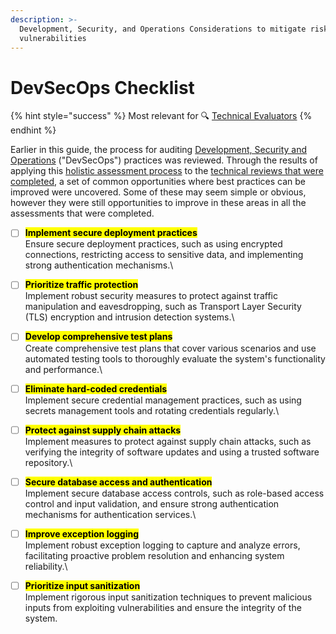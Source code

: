 ```yaml
---
description: >-
  Development, Security, and Operations Considerations to mitigate risks and
  vulnerabilities
---
```


# DevSecOps Checklist

{% hint style="success" %}
Most relevant for 🔍 [Technical Evaluators](../../../get-started.md#technical-evaluators)
{% endhint %}

Earlier in this guide, the process for auditing [Development, Security and Operations](../devsecops.md) ("DevSecOps") practices was reviewed. Through the results of applying this [holistic assessment process](../../holistic-audits-for-ict4d.md) to the [technical reviews that were completed](../../../partners/partner-assessments/), a set of common opportunities where best practices can be improved were uncovered. Some of these may seem simple or obvious, however they were still opportunities to improve in these areas in all the assessments that were completed.

* [ ] <mark class="yellow-bg">**Implement secure deployment practices**</mark> \
  Ensure secure deployment practices, such as using encrypted connections, restricting access to sensitive data, and implementing strong authentication mechanisms.\

* [ ] <mark class="yellow-bg">**Prioritize traffic protection**</mark>\
  Implement robust security measures to protect against traffic manipulation and eavesdropping, such as Transport Layer Security (TLS) encryption and intrusion detection systems.\

* [ ] <mark class="yellow-bg">**Develop comprehensive test plans**</mark>\
  Create comprehensive test plans that cover various scenarios and use automated testing tools to thoroughly evaluate the system's functionality and performance.\

* [ ] <mark class="yellow-bg">**Eliminate hard-coded credentials**</mark>\
  Implement secure credential management practices, such as using secrets management tools and rotating credentials regularly.\

* [ ] <mark class="yellow-bg">**Protect against supply chain attacks**</mark>\
  Implement measures to protect against supply chain attacks, such as verifying the integrity of software updates and using a trusted software repository.\

* [ ] <mark class="yellow-bg">**Secure database access and authentication**</mark>\
  Implement secure database access controls, such as role-based access control and input validation, and ensure strong authentication mechanisms for authentication services.\

* [ ] <mark class="yellow-bg">**Improve exception logging**</mark>\
  Implement robust exception logging to capture and analyze errors, facilitating proactive problem resolution and enhancing system reliability.\

* [ ] <mark class="yellow-bg">**Prioritize input sanitization**</mark>\
  Implement rigorous input sanitization techniques to prevent malicious inputs from exploiting vulnerabilities and ensure the integrity of the system.
